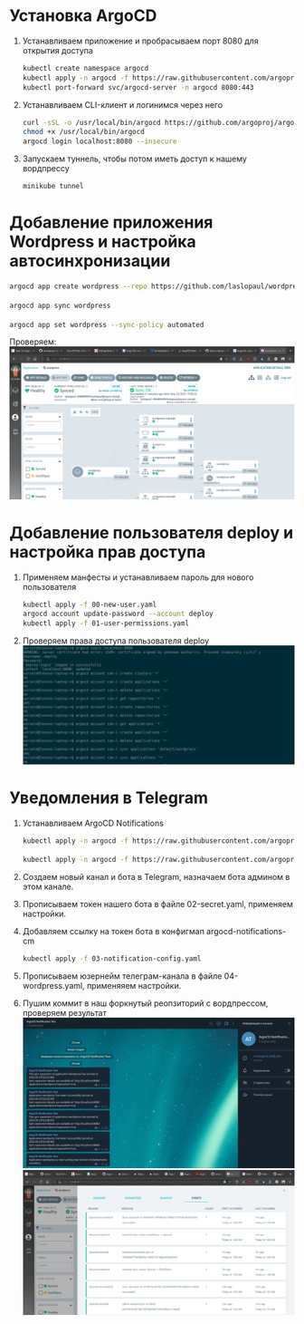 # Установка ArgoCD

1. Устанавливаем приложение и пробрасываем порт 8080 для открытия доступа
    ```bash
    kubectl create namespace argocd
    kubectl apply -n argocd -f https://raw.githubusercontent.com/argoproj/argo-cd/stable/manifests/install.yaml
    kubectl port-forward svc/argocd-server -n argocd 8080:443
    ```
        
2. Устанавливаем CLI-клиент и логинимся через него
    ```bash
    curl -sSL -o /usr/local/bin/argocd https://github.com/argoproj/argo-cd/releases/latest/download/argocd-linux-amd64
    chmod +x /usr/local/bin/argocd
    argocd login localhost:8080 --insecure
    ```
        
3. Запускаем туннель, чтобы потом иметь доступ к нашему вордпрессу
    ```bash
    minikube tunnel
    ```


# Добавление приложения Wordpress и настройка автосинхронизации

```bash
argocd app create wordpress --repo https://github.com/laslopaul/wordpress-chart.git --path helm --dest-server https://kubernetes.default.svc --dest-namespace default

argocd app sync wordpress

argocd app set wordpress --sync-policy automated
```

Проверяем:
![](./screenshots/sync-status.png)


# Добавление пользователя deploy и настройка прав доступа
1. Применяем манфесты и устанавливаем пароль для нового пользователя
    ```bash
    kubectl apply -f 00-new-user.yaml
    argocd account update-password --account deploy
    kubectl apply -f 01-user-permissions.yaml
    ```

2. Проверяем права доступа пользователя deploy
![](./screenshots/deploy-policy.png)

# Уведомления в Telegram
1. Устанавливаем ArgoCD Notifications
    ```bash
    kubectl apply -n argocd -f https://raw.githubusercontent.com/argoproj-labs/argocd-notifications/v1.2.1/manifests/install.yaml

    kubectl apply -n argocd -f https://raw.githubusercontent.com/argoproj-labs/argocd-notifications/v1.2.1/catalog/install.yaml

    ```

2. Создаем новый канал и бота в Telegram, назначаем бота админом в этом канале.

3. Прописываем токен нашего бота в файле 02-secret.yaml, применяем настройки.

4. Добавляем ссылку на токен бота в конфигмап argocd-notifications-cm
    ```bash
    kubectl apply -f 03-notification-config.yaml
    ```
5. Прописываем юзернейм телеграм-канала в файле 04-wordpress.yaml, применяяем настройки.

6. Пушим коммит в наш форкнутый реопзиторий с вордпрессом, проверяем результат
![](./screenshots/telegram.png)
![](./screenshots/auto-sync-log.png)
